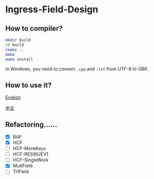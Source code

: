 # Ingress-Field-Design

## How to compiler?

```bash
mkdir build
cd build
cmake ..
make
make install
```

In Windows, you need to convert `.cpp` and `.txt` from UTF-8 to GBK.

<!--
```bash
(linux)
find ./src -type f -name "*.txt" -exec enca -L none -x GBK {} \;
find ./src -type f -name "*.cpp" -exec enca -L none -x GBK {} \;
(win)
mkdir build
cd build
cmake -G"MinGW Makefiles" ..
make
make install
(linux)
find ./src -type f -name "*.txt" -exec enca -L zh_CN -x UTF-8 {} \;
find ./src -type f -name "*.cpp" -exec enca -L zh_CN -x UTF-8 {} \;
```
-->

## How to use it?

[English](https://github.com/Konano/Ingress-Field-Design/wiki/Instructions-for-use)

[中文](https://github.com/Konano/Ingress-Field-Design/wiki/%E4%BD%BF%E7%94%A8%E8%AF%B4%E6%98%8E)

## Refactoring……

- [x] BAF
- [x] HCF
- [ ] HCF-MoreKeys
- [ ] HCF-RESWUEV1
- [ ] HCF-SingleWork
- [x] MultField
- [ ] TriField